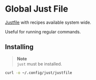 
# Global Just File

[Justfile](https://github.com/casey/just) with recipes available system wide.

Useful for running regular commands.

## Installing

> __**Note**__<br>
> ```just``` must be installed.

```bash
curl -o ~/.config/just/justfile 
```

